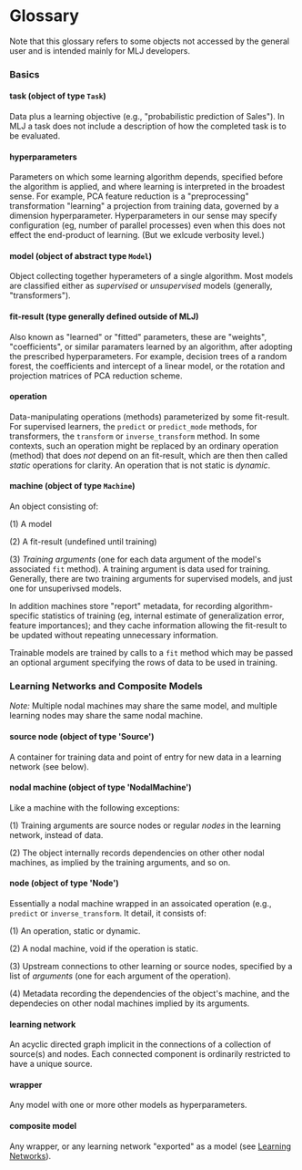 # Glossary

Note that this glossary refers to some objects not accessed by the
general user and is intended mainly for MLJ developers.

### Basics

#### task (object of type `Task`)

Data plus a learning objective (e.g., "probabilistic prediction of
Sales"). In MLJ a task does not include a description of how the
completed task is to be evaluated.


#### hyperparameters

Parameters on which some learning algorithm depends, specified before
the algorithm is applied, and where learning is interpreted in the
broadest sense. For example, PCA feature reduction is a
"preprocessing" transformation "learning" a projection from training
data, governed by a dimension hyperparameter. Hyperparameters in our
sense may specify configuration (eg, number of parallel processes)
even when this does not effect the end-product of learning. (But we
exlcude verbosity level.)

#### model (object of abstract type `Model`)

Object collecting together hyperameters of a single algorithm. Most
models are classified either as *supervised* or *unsupervised* models
(generally, "transformers").


#### fit-result (type generally defined outside of MLJ)

Also known as "learned" or "fitted" parameters, these are "weights",
"coefficients", or similar paramaters learned by an algorithm, after
adopting the prescribed hyperparameters. For example, decision trees
of a random forest, the coefficients and intercept of a linear model,
or the rotation and projection matrices of PCA reduction scheme.

<!-- #### method -->

<!-- What Julia calls a function. (In Julia, a "function" is a collection -->
<!-- of methods sharing the same name but different type signatures.) -->

<!-- For example, associated with every machine (see below) is a `fit!` method for computing assoicated -->
<!-- fit-results. -->


#### operation

Data-manipulating operations (methods) parameterized by some
fit-result. For supervised learners, the `predict` or `predict_mode` methods, for
transformers, the `transform` or `inverse_transform` method. In some
contexts, such an operation might be replaced by an ordinary operation
(method) that does *not* depend on an fit-result, which are then then
called *static* operations for clarity. An operation that is not static
is *dynamic*.


#### machine (object of type `Machine`)

An object consisting of:

(1) A model 

(2) A fit-result (undefined until training)

(3) *Training arguments* (one for each data argument of the model's
associated `fit` method). A training argument is data used for
training. Generally, there are two training arguments for supervised
models, and just one for unsuperivsed models.

In addition machines store "report" metadata, for recording
algorithm-specific statistics of training (eg, internal estimate of
generalization error, feature importances); and they cache information
allowing the fit-result to be updated without repeating unnecessary
information.

Trainable models are trained by calls to a `fit` method which may be
passed an optional argument specifying the rows of data to be used in
training.


### Learning Networks and Composite Models

*Note:* Multiple nodal machines may share the same model, and
multiple learning nodes may share the same nodal machine.

#### source node (object of type 'Source')

A container for training data and point of entry for new data in a
learning network (see below).


#### nodal machine (object of type 'NodalMachine')

Like a machine with the following exceptions:

(1) Training arguments are source nodes or regular *nodes* in the
learning network, instead of data.

(2) The object internally records dependencies on other other nodal
machines, as implied by the training arguments, and so on. 


####  node (object of type 'Node')

Essentially a nodal machine wrapped in an assoicated operation
(e.g., `predict` or `inverse_transform`. It detail, it consists of:

(1) An operation, static or dynamic.

(2) A nodal machine, void if the operation is static.

(3) Upstream connections to other learning or source nodes, specified by a list
   of *arguments* (one for each argument of the operation).
   
(4) Metadata recording the dependencies of the object's machine, and
the dependecies on other nodal machines implied by its
arguments.


#### learning network 

An acyclic directed graph implicit in the connections of a collection
of source(s) and nodes. Each connected component is ordinarily
restricted to have a unique source.


#### wrapper

Any model with one or more other models as hyperparameters.


#### composite model

Any wrapper, or any learning network "exported" as a model (see
[Learning Networks](learning_networks.md)).

